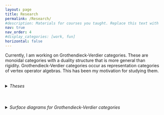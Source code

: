 ```yaml
---
layout: page
title: Research
permalink: /Research/
#description: Materials for courses you taught. Replace this text with your description.
nav: true
nav_order: 4
#display_categories: [work, fun]
horizontal: false
---
```

Currently, I am working on Grothendieck-Verdier categories. These are monoidal categories with a duality structure that is more general than rigidity. Grothendieck-Verdier categories occur as representation categories of vertex operator algebras. This has been my motivation for studying them.

<details>
<summary><h6 style="display:inline-block"><span class="font-weight-bold">Theses</span></h6></summary>

- My [<ins>bachelor's thesis</ins>](https://drive.google.com/file/d/13EyI9eTgfvTnlHWxnKYQZ2IcJ5FZeQFS/view?usp=sharing) characterizing linearly distributive categories with invertible distributors up to Frobenius linearly distributive equivalence.
- My [<ins>master's thesis</ins>](https://drive.google.com/file/d/1gj5UtUiXkceE_ALid8IYQCv4w3LK3G4J/view?usp=sharing) on surface diagrams for Grothendieck-Verdier categories, Frobenius algebras in linearly distributive categories, Hopf monads, Hopf algebroids, Hopf adjunctions, and Frobenius-Schur indicators for pivotal Grothendieck-Verdier categories.
<br>

</details>

<details>
<summary><h6 style="display:inline-block"><span class="font-weight-bold">Surface diagrams for Grothendieck-Verdier categories</span></h6></summary> 

Some files for the proof assistant homotopy.io:

- The signature of <a href="/assets/pdf/Monoidal_categories.hom" download="Monoidal_categories.hom">monoidal categories</a>.
- The signature of <a href="/assets/pdf/Lax_monoidal_functors.hom" download="Lax_monoidal_functors.hom">lax monoidal functors</a>.
- The signature of <a href="/assets/pdf/LD-categories.hom" download="LD-categories.hom">linearly distributive categories</a>.
- The signature of <a href="/assets/pdf/side-inverse_LD-(co)pairings.hom" download="side-inverse_LD-(co)pairings.hom">side-inverse LD-(co)pairings</a>.
- The signature of <a href="/assets/pdf/LD-Frobenius_algebras.hom" download="LD-Frobenius_algebras.hom">LD-Frobenius algebras</a>.

To use them, import the downloaded files into the beta version of [<ins>homotopy.io</ins>](https://beta.homotopy.io). Homotopy.io is a web-based proof assistant for finitely-presented globular n-categories.

Some STL files for surface diagrams from my master's thesis:

- <a href="/assets/pdf/tuning_fork.stl" download="tuning_fork.stl">Monoidal tuning fork</a>.
- <a href="/assets/pdf/Left_unitor.stl" download="Left_unitor.stl">Left unitor</a>.
- <a href="/assets/pdf/multiplication_lax-monoidal-functor.stl" download="multiplication_lax-monoidal-functor.stl">Multiplication</a> of a lax monoidal functor.
- <a href="/assets/pdf/left_distributor.stl" download="left_distributor.stl">Left distributor</a>.
- <a href="/assets/pdf/right_distributor.stl" download="right_distributor.stl">Right distributor</a>.
- Half of <a href="/assets/pdf/snake_equation-(S2).stl" download="snake_equation-(S2).stl">snake equation (S2)</a>.
- <a href="/assets/pdf/multiplication_algebra.stl" download="multiplication_algebra.stl">Multiplication</a> of an algebra.
- Half of the <a href="/assets/pdf/Associativity1.stl" download="Associativity1.stl">associativity relation</a>.
- Other half of the <a href="/assets/pdf/Associativity2.stl" download="Associativity2.stl">associativity relation</a>.
- Half of the <a href="/assets/pdf/Left_unitality.stl" download="Left_unitality.stl">left unitality relation</a>.
- Part of the <a href="/assets/pdf/Frobenius_relation-first_part.stl" download="Frobenius_relation1.stl">LD-Frobenius relation</a>.
- Other part of the <a href="/assets/pdf/Frobenius_relation-second_part.stl" download="Frobenius_relation2.stl">LD-Frobenius relation</a>.

Display your downloaded STL files here:

<iframe id="vs_iframe" src="https://www.viewstl.com/?embedded" style="border:0;margin:0;width:100%;height:100%;"></iframe>

I created the STL files with homotopy.io. Unfortunately, the STL file format does not support colors. Thus, the files for the right and left distributor are also those for the associator and its inverse.
<br>

</details>
